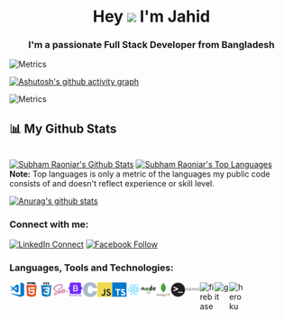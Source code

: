 <h1 align="center">Hey <img src="https://raw.githubusercontent.com/MartinHeinz/MartinHeinz/master/wave.gif" width="30px"> I'm Jahid</h1>
<h3 align="center">I'm a passionate Full Stack Developer from Bangladesh</h3>


![Metrics](https://metrics.lecoq.io/zahidapu?template=classic&base.activity=0&base.community=0&base.repositories=0&base.metadata=0&languages=1&introduction=1&languages.limit=8&languages.colors=github&languages.threshold=0%25&introduction.title=false&config.timezone=Asia%2FDhaka)

[![Ashutosh's github activity graph](https://activity-graph.herokuapp.com/graph?username=zahidapu&theme=github)](https://github.com/ashutosh00710/github-readme-activity-graph)


![Metrics](https://metrics.lecoq.io/zahidapu?template=classic&base.header=0&base.metadata=0&config.timezone=Asia%2FDhaka)

## 📊 My Github Stats

  <br/>
    <a href="https://github.com/SubhamRaoniar28/github-readme-stats"><img alt="Subham Raoniar's Github Stats" src="https://github-readme-stats.vercel.app/api?username=SubhamRaoniar28&show_icons=true&count_private=true&theme=react&hide_border=true&bg_color=0D1117" /></a>
  <a href="https://github.com/SubhamRaoniar28/github-readme-stats"><img alt="Subham Raoniar's Top Languages" src="https://github-readme-stats.vercel.app/api/top-langs/?username=SubhamRaoniar28&langs_count=8&count_private=true&layout=compact&theme=react&hide_border=true&bg_color=0D1117" /></a>
  <br/>
  <b>Note:</b> Top languages is only a metric of the languages my public code consists of and doesn't reflect experience or skill level.


<br/>

[![Anurag's github stats](https://github-readme-stats.vercel.app/api?username=zahidapu&theme=tokyonight)](https://github.com/anuraghazra/github-readme-stats)

### Connect with me:

[![LinkedIn Connect](https://img.shields.io/badge/%20-Connect-black?color=14171A&labelColor=212121&logo=linkedin&logoColor=ffffff)](https://www.linkedin.com/in/jahidapu) 
[![Facebook Follow](https://img.shields.io/badge/%20-Follow-black?color=14171A&labelColor=1976d2&logo=facebook&logoColor=ffffff)](https://www.facebook.com/zahidapu.a)

### Languages, Tools and Technologies:

<a href='#'><img align="left" alt="Visual Studio Code" width="26px" margin-bottom="25px" src="https://raw.githubusercontent.com/github/explore/80688e429a7d4ef2fca1e82350fe8e3517d3494d/topics/visual-studio-code/visual-studio-code.png" /><img align="left" alt="HTML5" width="26px" src="https://raw.githubusercontent.com/github/explore/80688e429a7d4ef2fca1e82350fe8e3517d3494d/topics/html/html.png" /><img align="left" alt="CSS3" width="26px" src="https://raw.githubusercontent.com/github/explore/80688e429a7d4ef2fca1e82350fe8e3517d3494d/topics/css/css.png" /><img align="left" alt="Sass" width="26px" src="https://raw.githubusercontent.com/github/explore/80688e429a7d4ef2fca1e82350fe8e3517d3494d/topics/sass/sass.png" /><img align="left" src="https://raw.githubusercontent.com/devicons/devicon/master/icons/bootstrap/bootstrap-plain-wordmark.svg" alt="bootstrap" width="26px"/><img align="left" src="https://raw.githubusercontent.com/devicons/devicon/master/icons/c/c-original.svg" alt="c" width="26px"/><img align="left"  alt="JavaScript" width="26px" src="https://raw.githubusercontent.com/github/explore/80688e429a7d4ef2fca1e82350fe8e3517d3494d/topics/javascript/javascript.png" />
<img align="left" src="https://raw.githubusercontent.com/devicons/devicon/master/icons/typescript/typescript-original.svg" alt="typescript" width="26px"/><img align="left" alt="React" width="26px" src="https://raw.githubusercontent.com/github/explore/80688e429a7d4ef2fca1e82350fe8e3517d3494d/topics/react/react.png" /><img align="left" src="https://raw.githubusercontent.com/devicons/devicon/master/icons/nodejs/nodejs-original-wordmark.svg" alt="nodejs" width="26px"/><img align="left" src="https://raw.githubusercontent.com/devicons/devicon/master/icons/mongodb/mongodb-original-wordmark.svg" alt="mongodb" width="26px"/><img align="left" alt="HTML5" width="26px" src="https://raw.githubusercontent.com/github/explore/80688e429a7d4ef2fca1e82350fe8e3517d3494d/topics/terminal/terminal.png" />
<img align="left" src="https://raw.githubusercontent.com/devicons/devicon/master/icons/express/express-original-wordmark.svg" alt="express" width="26px"/><img align="left" src="https://www.vectorlogo.zone/logos/firebase/firebase-icon.svg" alt="firebase" width="26px"/><img align="left" src="https://www.vectorlogo.zone/logos/git-scm/git-scm-icon.svg" alt="git" width="26px"/><img align="left" src="https://www.vectorlogo.zone/logos/heroku/heroku-icon.svg" alt="heroku" width="26px"/></a>
